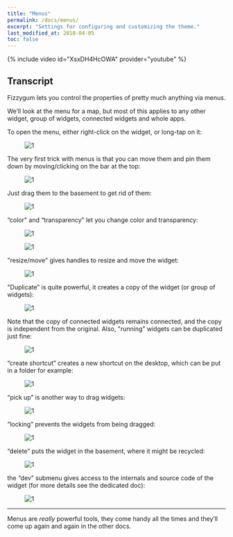 ```yaml
---
title: "Menus"
permalink: /docs/menus/
excerpt: "Settings for configuring and customizing the theme."
last_modified_at: 2018-04-05
toc: false
---
```


{% include video id="XsxDH4HcOWA" provider="youtube" %}

## Transcript

Fizzygum lets you control the properties of pretty much anything via menus.

We’ll look at the menu for a map, but most of this applies to any other widget, group of widgets, connected widgets and whole apps.

To open the menu, either right-click on the widget, or long-tap on it:

<figure>
  <img src="{{ '/assets/images/docs-gifs/menus/menus-1.gif' | relative_url }}" alt="1">
</figure>

The very first trick with menus is that you can move them and pin them down by moving/clicking on the bar at the top:

<figure>
  <img src="{{ '/assets/images/docs-gifs/menus/menus-2.gif' | relative_url }}" alt="1">
</figure>

Just drag them to the basement to get rid of them:

<figure>
  <img src="{{ '/assets/images/docs-gifs/menus/menus-3.gif' | relative_url }}" alt="1">
</figure>


“color" and “transparency” let you change color and transparency:

<figure>
  <img src="{{ '/assets/images/docs-gifs/menus/menus-4.gif' | relative_url }}" alt="1">
</figure>

<figure>
  <img src="{{ '/assets/images/docs-gifs/menus/menus-5.gif' | relative_url }}" alt="1">
</figure>

"resize/move" gives handles to resize and move the widget:

<figure>
  <img src="{{ '/assets/images/docs-gifs/menus/menus-6.gif' | relative_url }}" alt="1">
</figure>

"Duplicate” is quite powerful, it creates a copy of the widget (or group of widgets):

<figure>
  <img src="{{ '/assets/images/docs-gifs/menus/menus-7.gif' | relative_url }}" alt="1">
</figure>

Note that the copy of connected widgets remains connected, and the copy is independent from the original. Also, "running" widgets can be duplicated just fine:

<figure>
  <img src="{{ '/assets/images/docs-gifs/menus/menus-8.gif' | relative_url }}" alt="1">
</figure>

“create shortcut” creates a new shortcut on the desktop, which can be put in a folder for example:

<figure>
  <img src="{{ '/assets/images/docs-gifs/menus/menus-9.gif' | relative_url }}" alt="1">
</figure>

“pick up” is another way to drag widgets:

<figure>
  <img src="{{ '/assets/images/docs-gifs/menus/menus-10.gif' | relative_url }}" alt="1">
</figure>

“locking” prevents the widgets from being dragged:

<figure>
  <img src="{{ '/assets/images/docs-gifs/menus/menus-11.gif' | relative_url }}" alt="1">
</figure>

“delete” puts the widget in the basement, where it might be recycled:

<figure>
  <img src="{{ '/assets/images/docs-gifs/menus/menus-12.gif' | relative_url }}" alt="1">
</figure>

the “dev” submenu gives access to the internals and source code of the widget (for more details see the dedicated doc):

<figure>
  <img src="{{ '/assets/images/docs-gifs/menus/menus-13.gif' | relative_url }}" alt="1">
</figure>

---

Menus are _really_ powerful tools, they come handy all the times and they’ll come up again and again in the other docs.
